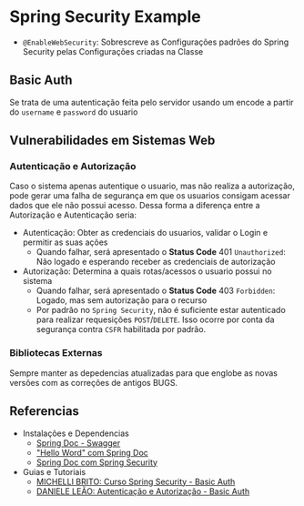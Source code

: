 # Spring Security Example

- `@EnableWebSecurity`: Sobrescreve as Configurações padrões do Spring Security pelas Configurações criadas na Classe

## Basic Auth

Se trata de uma autenticação feita pelo servidor usando um encode a partir do `username` e `password` do usuario

## Vulnerabilidades em Sistemas Web

### Autenticação e Autorização

Caso o sistema apenas autentique o usuario, mas não realiza a autorização, pode gerar uma falha de segurança em que os
usuarios consigam acessar dados que ele não possui acesso. Dessa forma a diferença entre a Autorização e Autenticação
seria:

- Autenticação: Obter as credenciais do usuarios, validar o Login e permitir as suas ações
    - Quando falhar, será apresentado o **Status Code** 401 `Unauthorized`: Não logado e esperando receber as
      credenciais de autorização
- Autorização: Determina a quais rotas/acessos o usuario possui no sistema
    - Quando falhar, será apresentado o **Status Code** 403 `Forbidden`: Logado, mas sem autorização para o recurso
    - Por padrão no `Spring Security`, não é suficiente estar autenticado para realizar requesições `POST`/`DELETE`.
      Isso ocorre por conta da segurança contra `CSFR` habilitada por padrão.

### Bibliotecas Externas

Sempre manter as depedencias atualizadas para que englobe as novas versões com as correções de antigos BUGS.

## Referencias

- Instalações e Dependencias
    - [Spring Doc - Swagger](https://springdoc.org)
    - ["Hello Word" com Spring Doc](https://www.javainuse.com/spring/boot_swagger3)
    - [Spring Doc com Spring Security](https://www.javainuse.com/spring/boot_swaggersec)
- Guias e Tutoriais
    - [MICHELLI BRITO: Curso Spring Security - Basic Auth](https://www.youtube.com/watch?v=t6prPki7daU)
    - [DANIELE LEÃO: Autenticação e Autorização - Basic Auth](https://www.youtube.com/watch?v=pkIEV2Yls_8)
